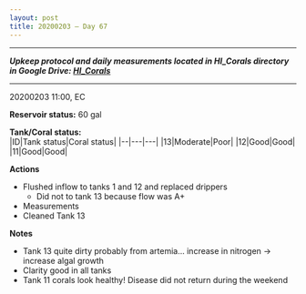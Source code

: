 ```yaml
---
layout: post
title: 20200203 – Day 67
---
```


---
***Upkeep protocol and daily measurements located in HI_Corals directory in Google Drive: [HI_Corals](https://drive.google.com/drive/u/1/folders/1Dxil5Lj1ynvuIuGDWx9_AyqkdplIcCZQ)***

---
20200203 11:00, EC

**Reservoir status:** 60 gal

**Tank/Coral status:**  
|ID|Tank status|Coral status|
|--|---|---|
|13|Moderate|Poor|
|12|Good|Good|
|11|Good|Good|

**Actions**  
- Flushed inflow to tanks 1 and 12 and replaced drippers
    - Did not to tank 13 because flow was A+
- Measurements
- Cleaned Tank 13

**Notes**
- Tank 13 quite dirty probably from artemia... increase in nitrogen -> increase algal growth
- Clarity good in all tanks
- Tank 11 corals look healthy! Disease did not return during the weekend